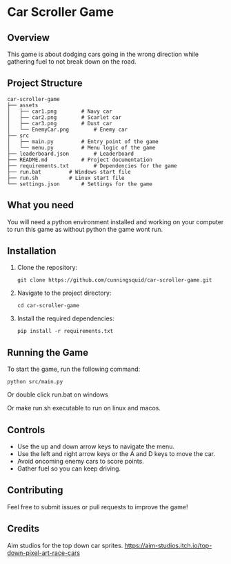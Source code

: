 # Car Scroller Game

## Overview
This game is about dodging cars going in the wrong direction while gathering fuel to not break down on the road.

<!-- Don't change the tabs as it will look bad on the GitHub page. They are like this for a reason and keep them 2 tabs. -->
## Project Structure
```
car-scroller-game
├── assets
│   ├── car1.png		# Navy car
│   ├── car2.png		# Scarlet car
│   ├── car3.png		# Dust car
│   └── EnemyCar.png		# Enemy car
├── src
│   ├── main.py			# Entry point of the game
│   └── menu.py			# Menu logic of the game
├── leaderboard.json		# Leaderboard
├── README.md			# Project documentation
├── requirements.txt		# Dependencies for the game
├── run.bat			# Windows start file
├── run.sh			# Linux start file
└── settings.json		# Settings for the game

```

## What you need
You will need a python environment installed and working on your computer to run this game as without python the game wont run.

## Installation
1. Clone the repository:
	```
	git clone https://github.com/cunningsquid/car-scroller-game.git
	```
2. Navigate to the project directory:
	```
	cd car-scroller-game
	```
3. Install the required dependencies:
	```
	pip install -r requirements.txt
	```

## Running the Game
To start the game, run the following command:
```
python src/main.py
```
Or double click run.bat on windows

Or make run.sh executable to run on linux and macos.

## Controls
- Use the up and down arrow keys to navigate the menu.
- Use the left and right arrow keys or the A and D keys to move the car.
- Avoid oncoming enemy cars to score points.
- Gather fuel so you can keep driving.

## Contributing
Feel free to submit issues or pull requests to improve the game!

## Credits
Aim studios for the top down car sprites. https://aim-studios.itch.io/top-down-pixel-art-race-cars